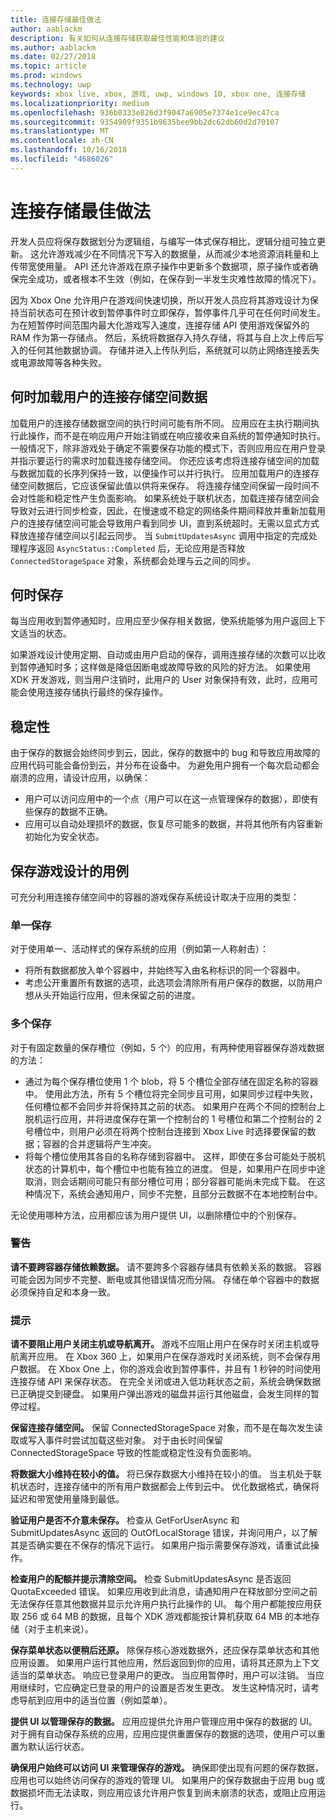 ```yaml
---
title: 连接存储最佳做法
author: aablackm
description: 有关如何从连接存储获取最佳性能和体验的建议
ms.author: aablackm
ms.date: 02/27/2018
ms.topic: article
ms.prod: windows
ms.technology: uwp
keywords: xbox live, xbox, 游戏, uwp, windows 10, xbox one, 连接存储
ms.localizationpriority: medium
ms.openlocfilehash: 936b0333e826d3f9047a6905e7374e1ce9ec47ca
ms.sourcegitcommit: 9354909f9351b9635bee9bb2dc62db60d2d70107
ms.translationtype: MT
ms.contentlocale: zh-CN
ms.lasthandoff: 10/16/2018
ms.locfileid: "4686026"
---
```

# <a name="connected-storage-best-practices"></a>连接存储最佳做法

开发人员应将保存数据划分为逻辑组，与编写一体式保存相比，逻辑分组可独立更新。 这允许游戏减少在不同情况下写入的数据量，从而减少本地资源消耗量和上传带宽使用量。 API 还允许游戏在原子操作中更新多个数据项，原子操作或者确保完全成功，或者根本不生效（例如，在保存到一半发生灾难性故障的情况下）。

因为 Xbox One 允许用户在游戏间快速切换，所以开发人员应将其游戏设计为保持当前状态可在预计收到暂停事件时立即保存，暂停事件几乎可在任何时间发生。 为在短暂停时间范围内最大化游戏写入速度，连接存储 API 使用游戏保留外的 RAM 作为第一存储点。 然后，系统将数据存入持久存储，将其与自上次上传后写入的任何其他数据协调。 存储并进入上传队列后，系统就可以防止网络连接丢失或电源故障等各种失败。

## <a name="when-to-load-a-users-connected-storage-space-data"></a>何时加载用户的连接存储空间数据

加载用户的连接存储数据空间的执行时间可能有所不同。 应用应在主执行期间执行此操作，而不是在响应用户开始注销或在响应接收来自系统的暂停通知时执行。
一般情况下，除非游戏处于确定不需要保存功能的模式下，否则应用应在用户登录并指示要运行的需求时加载连接存储空间。 你还应该考虑将连接存储空间的加载与数据加载的长序列保持一致，以便操作可以并行执行。
应用加载用户的连接存储空间数据后，它应该保留此值以供将来保存。 将连接存储空间保留一段时间不会对性能和稳定性产生负面影响。 如果系统处于联机状态，加载连接存储空间会导致对云进行同步检查，因此，在慢速或不稳定的网络条件期间释放并重新加载用户的连接存储空间可能会导致用户看到同步 UI，直到系统超时。无需以显式方式释放连接存储空间以引起云同步。 当 `SubmitUpdatesAsync` 调用中指定的完成处理程序返回 `AsyncStatus::Completed` 后，无论应用是否释放 `ConnectedStorageSpace` 对象，系统都会处理与云之间的同步。

## <a name="when-to-save"></a>何时保存

每当应用收到暂停通知时，应用应至少保存相关数据，使系统能够为用户返回上下文适当的状态。

如果游戏设计使用定期、自动或由用户启动的保存，调用连接存储的次数可以比收到暂停通知时多；这样做是降低因断电或故障导致的风险的好方法。
如果使用 XDK 开发游戏，则当用户注销时，此用户的 User 对象保持有效，此时，应用可能会使用连接存储执行最终的保存操作。

## <a name="robustness"></a>稳定性

由于保存的数据会始终同步到云，因此，保存的数据中的 bug 和导致应用故障的应用代码可能会备份到云，并分布在设备中。 为避免用户拥有一个每次启动都会崩溃的应用，请设计应用，以确保：

-   用户可以访问应用中的一个点（用户可以在这一点管理保存的数据），即使有些保存的数据不正确。
-   应用可以自动处理损坏的数据，恢复尽可能多的数据，并将其他所有内容重新初始化为安全状态。

## <a name="use-cases-for-save-game-designs"></a>保存游戏设计的用例

可充分利用连接存储空间中的容器的游戏保存系统设计取决于应用的类型：

### <a name="single-save"></a>单一保存

对于使用单一、活动样式的保存系统的应用（例如第一人称射击）：

-   将所有数据都放入单个容器中，并始终写入由名称标识的同一个容器中。
-   考虑公开重置所有数据的选项，此选项会清除所有用户保存的数据，以防用户想从头开始运行应用，但未保留之前的进度。

### <a name="multiple-saves"></a>多个保存

对于有固定数量的保存槽位（例如，5 个）的应用，有两种使用容器保存游戏数据的方法：

-   通过为每个保存槽位使用 1 个 blob，将 5 个槽位全部存储在固定名称的容器中。 使用此方法，所有 5 个槽位将完全同步且可用，如果同步过程中失败，任何槽位都不会同步并将保持其之前的状态。 如果用户在两个不同的控制台上脱机运行应用，并将进度保存在第一个控制台的 1 号槽位和第二个控制台的 2 号槽位中，则用户必须在将两个控制台连接到 Xbox Live 时选择要保留的数据；容器的合并逻辑将产生冲突。
-   将每个槽位使用其各自的名称存储到容器中。 这样，即使在多台可能处于脱机状态的计算机中，每个槽位中也能有独立的进度。 但是，如果用户在同步中途取消，则会话期间可能只有部分槽位可用；部分容器可能尚未完成下载。 在这种情况下，系统会通知用户，同步不完整，且部分云数据不在本地控制台中。

无论使用哪种方法，应用都应该为用户提供 UI，以删除槽位中的个别保存。

### <a name="warning"></a>警告

**请不要跨容器存储依赖数据。** 请不要跨多个容器存储具有依赖关系的数据。 容器可能会因为同步不完整、断电或其他错误情况而分隔。 存储在单个容器中的数据必须保持自足和本身一致。

### <a name="tips"></a>提示

**请不要阻止用户关闭主机或导航离开。** 游戏不应阻止用户在保存时关闭主机或导航离开应用。 在 Xbox 360 上，如果用户在保存游戏时关闭系统，则不会保存用户数据。 在 Xbox One 上，你的游戏会收到暂停事件，并且有 1 秒钟的时间使用连接存储 API 来保存状态。 在完全关闭或进入低功耗状态之前，系统会确保数据已正确提交到硬盘。 如果用户弹出游戏的磁盘并运行其他磁盘，会发生同样的暂停过程。

**保留连接存储空间。** 保留 ConnectedStorageSpace 对象，而不是在每次发生读取或写入事件时尝试加载这些对象。 对于由长时间保留 ConnectedStorageSpace 导致的性能或稳定性没有负面影响。

**将数据大小维持在较小的值。** 将已保存数据大小维持在较小的值。 当主机处于联机状态时，连接存储中的所有用户数据都会上传到云中。 优化数据格式，确保将延迟和带宽使用量降到最低。

**验证用户是否不介意未保存。** 检查从 GetForUserAsync 和 SubmitUpdatesAsync 返回的 OutOfLocalStorage 错误，并询问用户，以了解其是否确实要在不保存的情况下运行。 如果用户指示需要保存游戏，请重试此操作。

**检查用户的配额并提示清除空间。** 检查 SubmitUpdatesAsync 是否返回 QuotaExceeded 错误。 如果应用收到此消息，请通知用户在释放部分空间之前无法保存任意其他数据并显示允许用户执行此操作的 UI。 每个用户都能按应用获取 256 或 64 MB 的数据，且每个 XDK 游戏都能按计算机获取 64 MB 的本地存储（对于主机来说）。

**保存菜单状态以便稍后还原。** 除保存核心游戏数据外，还应保存菜单状态和其他应用设置。 如果用户运行其他应用，然后返回到你的应用，请将其还原为上下文适当的菜单状态。
响应已登录用户的更改。 当应用暂停时，用户可以注销。 当应用继续时，它应确定已登录的用户的设置是否发生更改。 发生这种情况时，请考虑导航到应用中的适当位置（例如菜单）。

**提供 UI 以管理保存的数据。** 应用应提供允许用户管理应用中保存的数据的 UI。 对于拥有自动保存系统的应用，应用应提供重置保存的数据的选项，使用户可以重置为默认运行状态。

**确保用户始终可以访问 UI 来管理保存的游戏。** 确保即使出现有问题的保存数据，应用也可以始终访问保存的游戏的管理 UI。 如果用户的保存数据由于应用 bug 或数据损坏而无法读取，则应用应该允许用户恢复到尚未崩溃的状态，或阻止应用运行。
